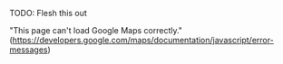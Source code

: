 TODO: Flesh this out

"This page can't load Google Maps correctly." (https://developers.google.com/maps/documentation/javascript/error-messages)
